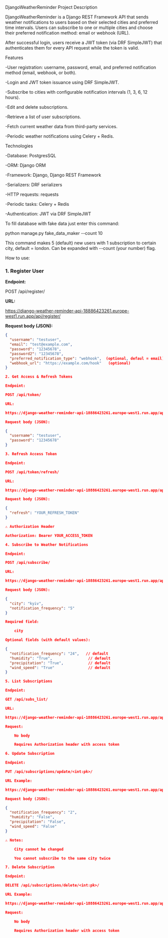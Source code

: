 DjangoWeatherReminder
Project Description

DjangoWeatherReminder is a Django REST Framework API that sends weather notifications to users based on their selected cities and preferred time intervals. Users can subscribe to one or multiple cities and choose their preferred notification method: email or webhook (URL).

After successful login, users receive a JWT token (via DRF SimpleJWT) that authenticates them for every API request while the token is valid.

Features

-User registration: username, password, email, and preferred notification method (email, webhook, or both).

-Login and JWT token issuance using DRF SimpleJWT.

-Subscribe to cities with configurable notification intervals (1, 3, 6, 12 hours).

-Edit and delete subscriptions.

-Retrieve a list of user subscriptions.

-Fetch current weather data from third-party services.

-Periodic weather notifications using Celery + Redis.

Technologies

-Database: PostgresSQL

-ORM: Django ORM

-Framework: Django, Django REST Framework

-Serializers: DRF serializers

-HTTP requests: requests

-Periodic tasks: Celery + Redis

-Authentication: JWT via DRF SimpleJWT

To fill database with fake data just enter this command:

python manage.py fake_data_maker --count 10

This command makes 5 (default) new users with 1 subscription to certain city, default = london.
Can be expanded with --count (your number) flag.

How to use:

### 1. Register User
**Endpoint:**

POST /api/register/

**URL:**

https://django-weather-reminder-api-18886423261.europe-west1.run.app/api/register/

**Request body (JSON):**
```json
{
  "username": "testuser",
  "email": "test@example.com",
  "password": "12345678",
  "password2": "12345678",
  "preferred_notification_type": "webhook",  (optional, defaul = email)
  "webhook_url": "https://example.com/hook"   (optional)
}

2. Get Access & Refresh Tokens

Endpoint:

POST /api/token/

URL:

https://django-weather-reminder-api-18886423261.europe-west1.run.app/api/token/

Request body (JSON):

{
  "username": "testuser",
  "password": "12345678"
}

3. Refresh Access Token

Endpoint:

POST /api/token/refresh/

URL:

https://django-weather-reminder-api-18886423261.europe-west1.run.app/api/token/refresh/

Request body (JSON):

{
  "refresh": "YOUR_REFRESH_TOKEN"
}

⚠️ Authorization Header

Authorization: Bearer YOUR_ACCESS_TOKEN

4. Subscribe to Weather Notifications

Endpoint:

POST /api/subscribe/

URL:

https://django-weather-reminder-api-18886423261.europe-west1.run.app/api/subscribe/

Request body (JSON):

{
  "city": "kyiv",
  "notification_frequency": "5"
}

Required field:

    city

Optional fields (with default values):

{
  "notification_frequency": "24",   // default
  "humidity": "True",                // default
  "precipitation": "True",           // default
  "wind_speed": "True"               // default
}

5. List Subscriptions

Endpoint:

GET /api/subs_list/

URL:

https://django-weather-reminder-api-18886423261.europe-west1.run.app/api/subs_list/

Request:

    No body

    Requires Authorization header with access token

6. Update Subscription

Endpoint:

PUT /api/subscriptions/update/<int:pk>/

URL Example:

https://django-weather-reminder-api-18886423261.europe-west1.run.app/api/subscriptions/update/12/

Request body (JSON):

{
  "notification_frequency": "2",
  "humidity": "False",
  "precipitation": "False",
  "wind_speed": "False"
}

⚠️ Notes:

    City cannot be changed

    You cannot subscribe to the same city twice

7. Delete Subscription

Endpoint:

DELETE /api/subscriptions/delete/<int:pk>/

URL Example:

https://django-weather-reminder-api-18886423261.europe-west1.run.app/api/subscriptions/delete/12/

Request:

    No body

    Requires Authorization header with access token